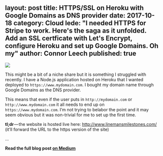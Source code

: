 layout: post
title: HTTPS/SSL on Heroku with Google Domains as DNS provider
date: 2017-10-18
category: Cloud
lede: "I needed HTTPS for Stripe to work. Here's the saga as it unfolded. Add an SSL certficate with Let's Encrypt, configure Heroku and set up Google Domains. Oh my"
author: Connor Leech
published: true
---

![](https://cdn-images-1.medium.com/max/800/1*0NcMrplkohfvuKIJkAqmqw.png)

This might be a bit of a niche share but it is something I struggled with recently. I have a Node.js application hosted on Heroku that I wanted deployed to `https://www.mydomain.com`. I bought my domain name through Google Domains as the DNS provider.

This means that even if the user puts in `http://mydomain.com` or `http://www.mydomain.com` it all needs to end up on `https://www.mydomain.com`. I’m not trying to belabor the point and it may seem obvious but it was non-trivial for me to set up the first time.

**tl;dr** — the website is hosted live here: http://www.linemansmilestones.com/ (it’ll forward the URL to the https version of the site)

...

**Read the full blog post [on Medium](https://medium.com/@connorleech/https-ssl-on-heroku-with-google-domains-as-dns-provider-c55c438556c6)**